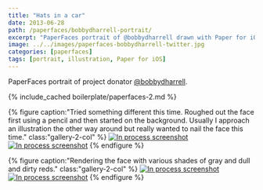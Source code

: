 ```yaml
---
title: "Hats in a car"
date: 2013-06-28
path: /paperfaces/bobbydharrell-portrait/
excerpt: "PaperFaces portrait of @bobbydharrell drawn with Paper for iOS on an iPad."
image: ../../images/paperfaces-bobbydharrell-twitter.jpg
categories: [paperfaces]
tags: [portrait, illustration, Paper for iOS]
---
```


PaperFaces portrait of project donator [@bobbydharrell](https://twitter.com/bobbydharrell).

{% include_cached boilerplate/paperfaces-2.md %}

{% figure caption:"Tried something different this time. Roughed out the face first using a pencil and then started on the background. Usually I approach an illustration the other way around but really wanted to nail the face this time." class:"gallery-2-col" %}
[![In process screenshot](../../images/paperfaces-bobbydharrell-process-1-600.jpg)](../../images/paperfaces-bobbydharrell-process-1-lg.jpg)
[![In process screenshot](../../images/paperfaces-bobbydharrell-process-2-600.jpg)](../../images/paperfaces-bobbydharrell-process-2-lg.jpg)
{% endfigure %}

{% figure caption:"Rendering the face with various shades of gray and dull and dirty reds." class:"gallery-2-col" %}
[![In process screenshot](../../images/paperfaces-bobbydharrell-process-3-600.jpg)](../../images/paperfaces-bobbydharrell-process-3-lg.jpg)
[![In process screenshot](../../images/paperfaces-bobbydharrell-process-4-600.jpg)](../../images/paperfaces-bobbydharrell-process-4-lg.jpg)
{% endfigure %}
